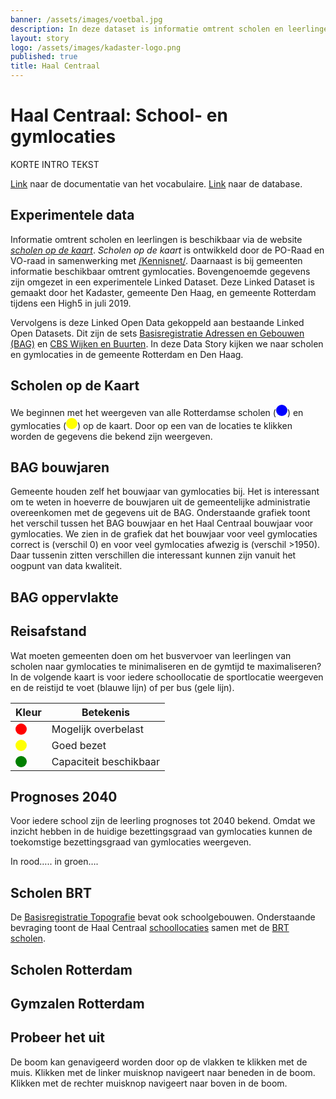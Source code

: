 ```yaml
---
banner: /assets/images/voetbal.jpg
description: In deze dataset is informatie omtrent scholen en leerlingen gecombineerd met informatie over gymlocaties. Bovengenoemde gegevens zijn omgezet in een experimentele Linked Dataset. Deze Linked Dataset is gemaakt door het Kadaster, gemeente Den Haag en gemeente Rotterdam tijdens een High 5 in juli 2019.
layout: story
logo: /assets/images/kadaster-logo.png
published: true
title: Haal Centraal
---
```


# Haal Centraal: School- en gymlocaties

KORTE INTRO TEKST

[Link](/vocab/haal-centraal/index-en.html) naar de documentatie van
het vocabulaire.
[Link](https://kadaster.triply.cc/haal-centraal/scholen-sportlocaties)
naar de database.

## Experimentele data

Informatie omtrent scholen en leerlingen is beschikbaar via de website
[*scholen op de kaart*](https://www.scholenopdekaart.nl).  *Scholen op
de kaart* is ontwikkeld door de PO-Raad en VO-raad in samenwerking met
[/Kennisnet/](https://www.kennisnet.nl).  Daarnaast is bij gemeenten
informatie beschikbaar omtrent gymlocaties.  Bovengenoemde gegevens
zijn omgezet in een experimentele Linked Dataset.  Deze Linked Dataset
is gemaakt door het Kadaster, gemeente Den Haag, en gemeente Rotterdam
tijdens een High5 in juli 2019.

Vervolgens is deze Linked Open Data gekoppeld aan bestaande Linked
Open Datasets.  Dit zijn de sets [Basisregistratie Adressen en
Gebouwen
(BAG)](https://www.pdok.nl/introductie/-/article/basisregistratie-adressen-en-gebouwen-ba-1)
en [CBS Wijken en Buurten](https://data.pldn.nl/cbs/wijken-buurten/).
In deze Data Story kijken we naar scholen en gymlocaties in de
gemeente Rotterdam en Den Haag.

## Scholen op de Kaart

<p>We beginnen met het weergeven van alle Rotterdamse scholen (<svg
height="18" viewBox="0 0 18 18"
xmlns="http://www.w3.org/2000/svg"><circle cx="9" cy="9" fill="blue"
r="9"></circle></svg>) en gymlocaties (<svg height="18" viewBox="0 0
18 18" xmlns="http://www.w3.org/2000/svg"><circle cx="9" cy="9"
fill="yellow" r="9"></circle></svg>) op de kaart.  Door op een van de
locaties te klikken worden de gegevens die bekend zijn weergeven.</p>

<query data-config-ref="https://kadaster.triply.cc/haal-centraal/scholen-sportlocaties/queries/scholen-gymlocaties-3d">
</query>
<!--soortzaal,gem_afstand-->

## BAG bouwjaren

Gemeente houden zelf het bouwjaar van gymlocaties bij.  Het is
interessant om te weten in hoeverre de bouwjaren uit de gemeentelijke
administratie overeenkomen met de gegevens uit de BAG.  Onderstaande
grafiek toont het verschil tussen het BAG bouwjaar en het Haal
Centraal bouwjaar voor gymlocaties.  We zien in de grafiek dat het
bouwjaar voor veel gymlocaties correct is (verschil 0) en voor veel
gymlocaties afwezig is (verschil >1950).  Daar tussenin zitten
verschillen die interessant kunnen zijn vanuit het oogpunt van data
kwaliteit.

<query data-config-ref="https://kadaster.triply.cc/haal-centraal/scholen-sportlocaties/queries/bouwjaar-bag-vs-gemeente">
</query>

## BAG oppervlakte

<query data-config-ref="https://kadaster.triply.cc/haal-centraal/scholen-sportlocaties/queries/schoolgebouw-oppervlakte">
</query>

## Reisafstand

Wat moeten gemeenten doen om het busvervoer van leerlingen van scholen
naar gymlocaties te minimaliseren en de gymtijd te maximaliseren?  In
de volgende kaart is voor iedere schoollocatie de sportlocatie
weergeven en de reistijd te voet (blauwe lijn) of per bus (gele lijn).

<table class="txt table" style='width:50%'>
  <thead>
    <tr><th>Kleur</th><th>Betekenis</th></tr>
  </thead>
  <tbody>
    <tr>
      <td>
        <svg height="18" viewBox="0 0 18 18" xmlns="http://www.w3.org/2000/svg">
          <circle cx="9" cy="9" fill="red" r="9">
          </circle>
        </svg>
      </td>
      <td>Mogelijk overbelast</td>
    </tr>
    <tr>
      <td>
        <svg height="18" viewBox="0 0 18 18" xmlns="http://www.w3.org/2000/svg">
          <circle cx="9" cy="9" fill="yellow" r="9">
          </circle>
        </svg>
      </td>
      <td>Goed bezet</td>
    </tr>
    <tr>
      <td>
        <svg height="18" viewBox="0 0 18 18" xmlns="http://www.w3.org/2000/svg">
          <circle cx="9" cy="9" fill="green" r="9">
          </circle>
        </svg>
      </td>
      <td>Capaciteit beschikbaar</td>
    </tr>
  </tbody>
</table>

<query data-config-ref="https://kadaster.triply.cc/haal-centraal/scholen-sportlocaties/queries/schoollocaties-gymlocaties-met-analyse">
</query>

## Prognoses 2040

Voor iedere school zijn de leerling prognoses tot 2040 bekend.  Omdat
we inzicht hebben in de huidige bezettingsgraad van gymlocaties kunnen
de toekomstige bezettingsgraad van gymlocaties weergeven.

In rood….. in groen….

## Scholen BRT

De [Basisregistratie
Topografie](https://www.pdok.nl/introductie/-/article/basisregistratie-topografie-brt-topnl)
bevat ook schoolgebouwen.  Onderstaande bevraging toont de Haal
Centraal
[schoollocaties](https://kadaster.triply.cc/haal-centraal/scholen-sportlocaties/browser?resource=https%3A%2F%2Fkadaster.triply.cc%2Fhaal-centraal%2Fscholen-sportlocaties%2Fvocab%2FSchoollocatie)
samen met de [BRT
scholen](https://www.pdok.nl/datamodel/-/article/basisregistratie-topografie-brt-topnl#School).

<query data-config-ref="https://kadaster.triply.cc/haal-centraal/scholen-sportlocaties/queries/scholen-brt">
</query>

## Scholen Rotterdam

<query data-config-ref="https://kadaster.triply.cc/haal-centraal/scholen-sportlocaties/queries/label-scholen">
</query>

## Gymzalen Rotterdam

<div class="textbox">
  <h2>Probeer het uit</h2>
  <p>De boom kan genavigeerd worden door op de vlakken te klikken
  met de muis. Klikken met de linker muisknop navigeert naar
  beneden in de boom. Klikken met de rechter muisknop navigeert
  naar boven in de boom.</p>
</div>

<query data-config-ref="https://kadaster.triply.cc/haal-centraal/scholen-sportlocaties/queries/schoollocaties-gymlocaties">
</query>
